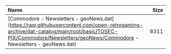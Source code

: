 |Name|Size|
|:---|---:|
|[Commodore - Newsletters - geoNews.dat](https://raw.githubusercontent.com/open-retrogaming-archive/dat-catalog/main/root/basic/TOSEC-PIX/Commodore/Newsletters/geoNews/Commodore - Newsletters - geoNews.dat)|6311|

